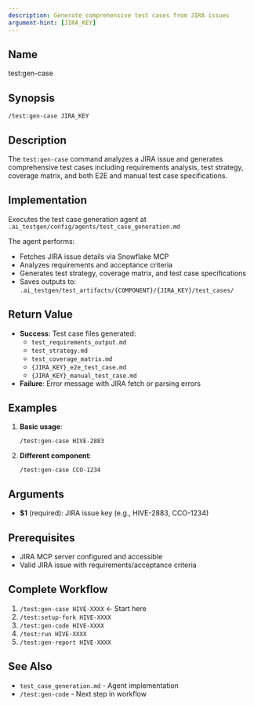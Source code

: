 ```yaml
---
description: Generate comprehensive test cases from JIRA issues
argument-hint: [JIRA_KEY]
---
```


## Name
test:gen-case

## Synopsis
```
/test:gen-case JIRA_KEY
```

## Description
The `test:gen-case` command analyzes a JIRA issue and generates comprehensive test cases including requirements analysis, test strategy, coverage matrix, and both E2E and manual test case specifications.

## Implementation
Executes the test case generation agent at `.ai_testgen/config/agents/test_case_generation.md`

The agent performs:
- Fetches JIRA issue details via Snowflake MCP
- Analyzes requirements and acceptance criteria
- Generates test strategy, coverage matrix, and test case specifications
- Saves outputs to: `.ai_testgen/test_artifacts/{COMPONENT}/{JIRA_KEY}/test_cases/`

## Return Value
- **Success**: Test case files generated:
  - `test_requirements_output.md`
  - `test_strategy.md`
  - `test_coverage_matrix.md`
  - `{JIRA_KEY}_e2e_test_case.md`
  - `{JIRA_KEY}_manual_test_case.md`
- **Failure**: Error message with JIRA fetch or parsing errors

## Examples

1. **Basic usage**:
   ```
   /test:gen-case HIVE-2883
   ```

2. **Different component**:
   ```
   /test:gen-case CCO-1234
   ```

## Arguments
- **$1** (required): JIRA issue key (e.g., HIVE-2883, CCO-1234)

## Prerequisites
- JIRA MCP server configured and accessible
- Valid JIRA issue with requirements/acceptance criteria

## Complete Workflow
1. `/test:gen-case HIVE-XXXX` ← Start here
2. `/test:setup-fork HIVE-XXXX`
3. `/test:gen-code HIVE-XXXX`
4. `/test:run HIVE-XXXX`
5. `/test:gen-report HIVE-XXXX`

## See Also
- `test_case_generation.md` - Agent implementation
- `/test:gen-code` - Next step in workflow
